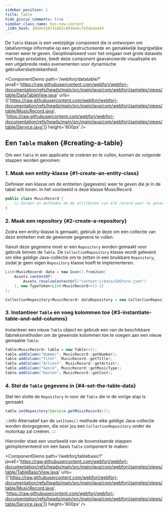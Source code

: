 ```yaml
---
sidebar_position: 1
title: Table
hide_giscus_comments: true
sidebar_class_name: has-new-content
_i18n_hash: 3dde6158741882c0936e6cfe5abdad49
---
```

<DocChip chip='shadow' />
<DocChip chip='name' label="dwc-table" />
<DocChip chip='since' label='24.00' />
<JavadocLink type="table" location="com/webforj/component/table/Table" top='true'/>

De `Table` klasse is een veelzijdige component die is ontworpen om tabelvormige informatie op een gestructureerde en gemakkelijk begrijpelijke manier weer te geven. Geoptimaliseerd voor het omgaan met grote datasets met hoge prestaties, biedt deze component geavanceerde visualisatie en een uitgebreide reeks evenementen voor dynamische gebruikersbetrokkenheid.

<ComponentDemo 
path='/webforj/datatable?' 
javaE='https://raw.githubusercontent.com/webforj/webforj-documentation/refs/heads/main/src/main/java/com/webforj/samples/views/table/DataTableView.java'
urls={['https://raw.githubusercontent.com/webforj/webforj-documentation/refs/heads/main/src/main/java/com/webforj/samples/views/table/MusicRecord.java', 
'https://raw.githubusercontent.com/webforj/webforj-documentation/refs/heads/main/src/main/java/com/webforj/samples/views/table/Service.java']}
height='600px'
/>


## Een `Table` maken {#creating-a-table}

Om een `Table` in een applicatie te creëren en te vullen, kunnen de volgende stappen worden genomen:

### 1. Maak een entity-klasse {#1-create-an-entity-class}

Definieer een klasse om de entiteiten (gegevens) weer te geven die je in de tabel wilt tonen. In het voorbeeld is deze klasse MusicRecord.

```java
public class MusicRecord {
    // Velden en methoden om de attributen van elk record weer te geven
}
```

### 2. Maak een repository {#2-create-a-repository}

Zodra een entity-klasse is gemaakt, gebruik je deze om een collectie van deze entiteiten met de gewenste gegevens te vullen.

Vanuit deze gegevens moet er een `Repository` worden gemaakt voor gebruik binnen de `Table`. De `CollectionRepository` klasse wordt geleverd om elke geldige Java-collectie om te zetten in een bruikbare `Repository`, zodat je geen eigen `Repository` klasse hoeft te implementeren.

```java
List<MusicRecord> data = new Gson().fromJson(
    Assets.contentOf(
        Assets.resolveContextUrl("context://data/CDStore.json")
    ), new TypeToken<List<MusicRecord>>() {}
);

CollectionRepository<MusicRecord> dataRepository = new CollectionRepository<>(data);
```

### 3. Instantieer `Table` en voeg kolommen toe {#3-instantiate-table-and-add-columns}

Instantieer een nieuw `Table` object en gebruik een van de beschikbare fabrieksmethoden om de gewenste kolommen toe te voegen aan een nieuw gemaakte `Table`:

```java
Table<MusicRecord> table = new Table<>();
table.addColumn("Nummer", MusicRecord::getNumber);
table.addColumn("Titel", MusicRecord::getTitle);
table.addColumn("Artiest", MusicRecord::getArtist);
table.addColumn("Genre", MusicRecord::getMusicType);
table.addColumn("Kosten", MusicRecord::getCost);
```

### 4. Stel de `Table` gegevens in {#4-set-the-table-data}

Stel ten slotte de `Repository` in voor de `Table` die in de vorige stap is gemaakt:

```java
table.setRepository(Service.getMusicRecords());
```

:::info
Alternatief kan de `setItems()` methode elke geldige Java-collectie worden doorgegeven, die voor jou een `CollectionRepository` onder de motorkap zal creëren. 
:::

Hieronder staat een voorbeeld van de bovenstaande stappen geïmplementeerd om een basis `Table` component te maken:

<ComponentDemo 
path='/webforj/tablebasic?' 
javaE='https://raw.githubusercontent.com/webforj/webforj-documentation/refs/heads/main/src/main/java/com/webforj/samples/views/table/TableBasicView.java'
urls={['https://raw.githubusercontent.com/webforj/webforj-documentation/refs/heads/main/src/main/java/com/webforj/samples/views/table/MusicRecord.java', 
'https://raw.githubusercontent.com/webforj/webforj-documentation/refs/heads/main/src/main/java/com/webforj/samples/views/table/Service.java']}
height='600px'
/>
